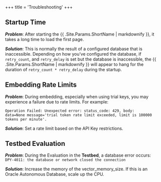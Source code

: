 +++
title = 'Troubleshooting'
+++

<!--
Copyright (c) 2024, 2025, Oracle and/or its affiliates.
Licensed under the Universal Permissive License v1.0 as shown at http://oss.oracle.com/licenses/upl.
-->

## Startup Time

**_Problem_**:
After starting the {{ .Site.Params.ShortName | markdownify }}, it takes a long time to load the first page.

**_Solution_**:
This is normally the result of a configured database that is inaccessible. Depending on how you've configured the database, if `retry_count`, and `retry_delay` is set but the database is inaccessible, the {{ .Site.Params.ShortName | markdownify }} will appear to hang for the duration of `retry_count * retry_delay` during the startup.

## Embedding Rate Limits

**_Problem_**:
During embedding, especially when using trial keys, you may experience a failure due to rate limits. For example:

```
Operation Failed: Unexpected error: status_code: 429, body:  
data=None message='trial token rate limit exceeded, limit is 100000 tokens per minute'.
```

**_Solution_**:
Set a rate limit based on the API Key restrictions.


## Testbed Evaluation

**_Problem_**:
During the Evaluation in the **Testbed**, a database error occurs: `DPY-4011: the database or network closed the connection`

**_Solution_**:
Increase the memory of the vector_memory_size.  If this is an Oracle Autonomous Database, scale up the CPU.
